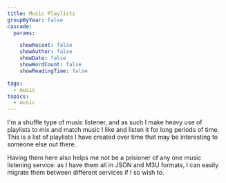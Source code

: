 ```yaml
---
title: Music Playlists
groupByYear: false
cascade:
  params:

    showRecent: false
    showAuthor: false
    showDate: false
    showWordCount: false
    showReadingTime: false

tags:
  - music
topics:
  - music
---
```


I'm a shuffle type of music listener, and as such I make heavy use of playlists
to mix and match music I like and listen it for long periods of time. This is a
list of playlists I have created over time that may be interesting to someone
else out there.

Having them here also helps me not be a prisioner of any one music listening
service: as I have them all in JSON and M3U formats, I can easily migrate them
between different services if I so wish to.
